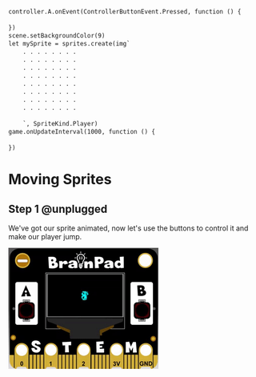 ```template
controller.A.onEvent(ControllerButtonEvent.Pressed, function () {

})
scene.setBackgroundColor(9)
let mySprite = sprites.create(img`
    . . . . . . . .
    . . . . . . . .
    . . . . . . . .
    . . . . . . . .
    . . . . . . . .
    . . . . . . . .
    . . . . . . . .
    . . . . . . . .

    `, SpriteKind.Player)
game.onUpdateInterval(1000, function () {

})
```

# Moving Sprites

## Step 1 @unplugged

We've got our sprite animated, now let's use the buttons to control it and make our player jump. 

![BrainPad buzzer image](docs/static/images/animate.gif)


